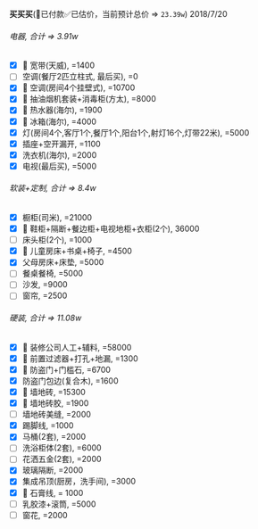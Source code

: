 **买买买**(👻已付款✅已估价，当前预计总价 => `23.39w`)
2018/7/20

###### 电器, 合计 => 3.91w
- [x] 👻 宽带(天威), =1400
- [ ] 空调(餐厅2匹立柱式, 最后买), =0
- [x] 👻 空调(房间4个挂壁式), =10700
- [x] 👻 抽油烟机套装+消毒柜(方太), =8000
- [x] 👻 热水器(海尔), =1900
- [x] 👻 冰箱(海尔), =4000
- [x] 灯(房间4个,客厅1个,餐厅1个,阳台1个,射灯16个,灯带22米), =5000
- [x] 插座+空开漏开, =1100
- [x] 洗衣机(海尔), =2000
- [x] 电视(最后买), =5000
###### 软装+定制, 合计 => 8.4w
- [x] 橱柜(司米), =21000
- [x] 👻 鞋柜+隔断+餐边柜+电视地柜+衣柜(2个), 36000
- [ ] 床头柜(2个), =1000
- [x] 👻 儿童房床+书桌+椅子, =4500
- [x] 父母房床+床垫, =5000
- [ ] 餐桌餐椅, =5000
- [ ] 沙发, =9000
- [ ] 窗帘, =2500
###### 硬装, 合计 => 11.08w
- [x] 👻 装修公司人工+辅料, =58000
- [x] 👻 前置过滤器+打孔+地漏, =1300
- [x] 👻 防盗门+门槛石, =6700
- [x] 防盗门包边(复合木), =1600
- [x] 👻 墙地砖, =15300
- [x] 👻 墙地砖胶, =1900
- [ ] 墙地砖美缝, =2000
- [x] 踢脚线, =1000
- [x] 马桶(2套), =2000
- [ ] 洗浴柜体(2套), =6000
- [ ] 花洒五金(2套), =2000
- [x] 玻璃隔断, =2000
- [x] 集成吊顶(厨房，洗手间), =3000
- [x] 👻 石膏线, = 1000
- [ ] 乳胶漆+滚筒, =5000
- [ ] 窗花, =2000
